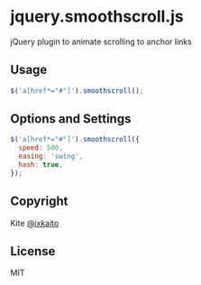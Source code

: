 # jquery.smoothscroll.js

jQuery plugin to animate scrolling to anchor links

## Usage

```javascript
$('a[href*="#"]').smoothscroll();
```

## Options and Settings


```javascript
$('a[href*="#"]').smoothscroll({
  speed: 500,
  easing: 'swing',
  hash: true,
});
```

## Copyright

Kite [@ixkaito](https://github.com/ixkaito)

## License

MIT
